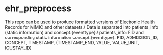 # ehr_preprocess
This repo can be used to produce formatted versions of Electronic Health Records for MIMIC and other datasets.\\
Data is separated into patients_info (static information) and concept.{eventtype}.\\
patients_info: PID and corresponding static information
concept.{eventtype}: PID, ADMISSION_ID, CONCEPT, TIMESTAMP, (TIMESTAMP_END, VALUE, VALUE_UNIT, ICUSTAY_ID)
